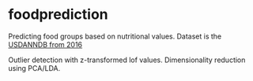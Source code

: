 # foodprediction
Predicting food groups based on nutritional values. Dataset is the [USDANNDB from 2016](https://data.world/craigkelly/usda-national-nutrient-db)

Outlier detection with z-transformed lof values. Dimensionality reduction using PCA/LDA.
